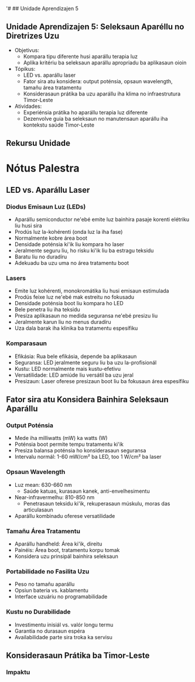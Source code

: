 '# ## Unidade Aprendizajen 5

## Unidade Aprendizajen 5: Seleksaun Aparéllu no Diretrizes Uzu
- Objetivus:
  * Kompara tipu diferente husi aparállu terapia luz
  * Aplika kritériu ba seleksaun aparállu apropriadu ba aplikasaun oioin
- Tópikus:
  * LED vs. aparállu laser
  * Fator sira atu konsidera: output poténsia, opsaun wavelength, tamañu área tratamentu
  * Konsiderasaun prátika ba uzu aparállu iha klima no infraestrutura Timor-Leste
- Atividades:
  * Experiénsia prátika ho aparállu terapia luz diferente
  * Dezenvolve guia ba seleksaun no manutensaun aparállu iha kontekstu saúde Timor-Leste

## Rekursu Unidade

# Nótus Palestra

## LED vs. Aparállu Laser

### Diodus Emisaun Luz (LEDs)
- Aparállu semiconductor ne'ebé emite luz bainhira pasaje korenti elétriku liu husi sira
- Prodús luz la-kohérenti (onda luz la iha fase)
- Normalmente kobre área boot
- Densidade poténsia ki'ik liu kompara ho laser
- Jeralmente seguru liu, ho risku ki'ik liu ba estragu teksidu
- Baratu liu no duradíru
- Adekuadu ba uzu uma no área tratamentu boot

### Lasers
- Emite luz kohérenti, monokromátika liu husi emisaun estimulada
- Prodús feixe luz ne'ebé mak estreitu no fokusadu
- Densidade poténsia boot liu kompara ho LED
- Bele penetra liu iha teksidu
- Presiza aplikasaun no medida seguransa ne'ebé presizu liu
- Jeralmente karun liu no menus duradíru
- Uza dala barak iha klinika ba tratamentu espesífiku

### Komparasaun
- Efikásia: Rua bele efikásia, depende ba aplikasaun
- Seguransa: LED jeralmente seguru liu ba uzu la-profisionál
- Kustu: LED normalmente mais kustu-efetivu
- Versatilidade: LED amiúde liu versátil ba uzu jeral
- Presizaun: Laser oferese presizaun boot liu ba fokusaun área espesífiku

## Fator sira atu Konsidera Bainhira Seleksaun Aparállu

### Output Poténsia
- Mede iha milliwatts (mW) ka watts (W)
- Poténsia boot permite tempu tratamentu ki'ik
- Presiza balansa poténsia ho konsiderasaun seguransa
- Intervalu normál: 1-60 mW/cm² ba LED, too 1 W/cm² ba laser

### Opsaun Wavelength
- Luz mean: 630-660 nm
  * Saúde katuas, kurasaun kanek, anti-envelhesimentu
- Near-infravermelhu: 810-850 nm
  * Penetrasaun teksidu ki'ik, rekuperasaun múskulu, moras das articulasaun
- Aparállu kombinadu oferese versatilidade

### Tamañu Área Tratamentu
- Aparállu handheld: Área ki'ik, direitu
- Painéis: Área boot, tratamentu korpu tomak
- Konsidera uzu prinsipál bainhira seleksaun

### Portabilidade no Fasilita Uzu
- Peso no tamañu aparállu
- Opsiun bateria vs. kablamentu
- Interface uzuáriu no programabilidade

### Kustu no Durabilidade
- Investimentu inisiál vs. valór longu termu
- Garantia no durasaun espéra
- Availabilidade parte sira troka ka servisu

## Konsiderasaun Prátika ba Timor-Leste

### Impaktu